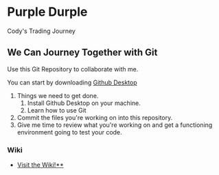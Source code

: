 # Purple Durple

 Cody's Trading Journey

## We Can Journey Together with Git

Use this Git Repository to collaborate with me.

You can start by downloading [Github Desktop](https://central.github.com/deployments/desktop/desktop/latest/win32)

1. Things we need to get done.
    1. Install Github Desktop on your machine.
    1. Learn how to use Git
1. Commit the files you're working on into this repository.
1. Give me time to review what you're working on and get a functioning environment going to test your code.

### Wiki

- [Visit the Wiki!**](https://github.com/shortorigin/purpledurple/wiki/)